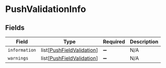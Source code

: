 # PushValidationInfo


## Fields

| Field                                                                   | Type                                                                    | Required                                                                | Description                                                             |
| ----------------------------------------------------------------------- | ----------------------------------------------------------------------- | ----------------------------------------------------------------------- | ----------------------------------------------------------------------- |
| `information`                                                           | list[[PushFieldValidation](../../models/shared/pushfieldvalidation.md)] | :heavy_minus_sign:                                                      | N/A                                                                     |
| `warnings`                                                              | list[[PushFieldValidation](../../models/shared/pushfieldvalidation.md)] | :heavy_minus_sign:                                                      | N/A                                                                     |